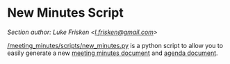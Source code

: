 New Minutes Script
======================

_Section author: Luke Frisken <[l.frisken@gmail.com](mailto:l.frisken@gmail.com)>_

[/meeting_minutes/scripts/new_minutes.py](../../../meeting_minutes/scripts/new_minutes.py) is a python script to allow you to easily generate a new [meeting minutes document](Meeting_Minutes.md) and [agenda document](Meeting_Agendas.md).
